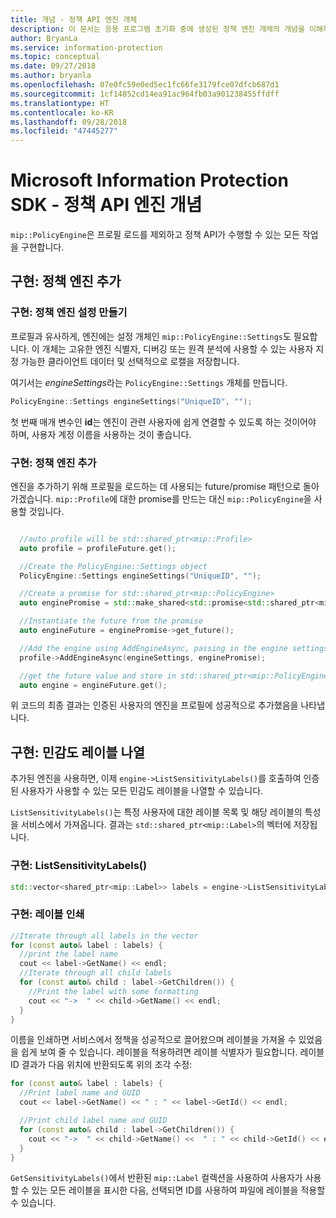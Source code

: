 ```yaml
---
title: 개념 - 정책 API 엔진 개체
description: 이 문서는 응용 프로그램 초기화 중에 생성된 정책 엔진 개체의 개념을 이해하는 데 도움이 됩니다.
author: BryanLa
ms.service: information-protection
ms.topic: conceptual
ms.date: 09/27/2018
ms.author: bryanla
ms.openlocfilehash: 07e0fc59e0ed5ec1fc66fe3179fce07dfcb687d1
ms.sourcegitcommit: 1cf14852cd14ea91ac964fb03a901238455ffdff
ms.translationtype: HT
ms.contentlocale: ko-KR
ms.lasthandoff: 09/28/2018
ms.locfileid: "47445277"
---
```

# <a name="microsoft-information-protection-sdk---policy-api-engine-concepts"></a>Microsoft Information Protection SDK - 정책 API 엔진 개념

`mip::PolicyEngine`은 프로필 로드를 제외하고 정책 API가 수행할 수 있는 모든 작업을 구현합니다. 

## <a name="implementation-add-a-policy-engine"></a>구현: 정책 엔진 추가

### <a name="implementation-create-policy-engine-settings"></a>구현: 정책 엔진 설정 만들기

프로필과 유사하게, 엔진에는 설정 개체인 `mip::PolicyEngine::Settings`도 필요합니다. 이 개체는 고유한 엔진 식별자, 디버깅 또는 원격 분석에 사용할 수 있는 사용자 지정 가능한 클라이언트 데이터 및 선택적으로 로캘을 저장합니다.

여기서는 *engineSettings*라는 `PolicyEngine::Settings` 개체를 만듭니다.

```cpp
PolicyEngine::Settings engineSettings("UniqueID", "");
```

첫 번째 매개 변수인 **id**는 엔진이 관련 사용자에 쉽게 연결할 수 있도록 하는 것이어야 하며, 사용자 계정 이름을 사용하는 것이 좋습니다.

### <a name="implementation-add-the-policy-engine"></a>구현: 정책 엔진 추가

엔진을 추가하기 위해 프로필을 로드하는 데 사용되는 future/promise 패턴으로 돌아가겠습니다. `mip::Profile`에 대한 promise를 만드는 대신 `mip::PolicyEngine`을 사용할 것입니다.

```cpp

  //auto profile will be std::shared_ptr<mip::Profile>
  auto profile = profileFuture.get();

  //Create the PolicyEngine::Settings object
  PolicyEngine::Settings engineSettings("UniqueID", "");

  //Create a promise for std::shared_ptr<mip::PolicyEngine>
  auto enginePromise = std::make_shared<std::promise<std::shared_ptr<mip::PolicyEngine>>>();

  //Instantiate the future from the promise
  auto engineFuture = enginePromise->get_future();

  //Add the engine using AddEngineAsync, passing in the engine settings and the promise
  profile->AddEngineAsync(engineSettings, enginePromise);

  //get the future value and store in std::shared_ptr<mip::PolicyEngine>
  auto engine = engineFuture.get();
```

위 코드의 최종 결과는 인증된 사용자의 엔진을 프로필에 성공적으로 추가했음을 나타냅니다.

## <a name="implementation-list-sensitivity-labels"></a>구현: 민감도 레이블 나열

추가된 엔진을 사용하면, 이제 `engine->ListSensitivityLabels()`를 호출하여 인증된 사용자가 사용할 수 있는 모든 민감도 레이블을 나열할 수 있습니다.

`ListSensitivityLabels()`는 특정 사용자에 대한 레이블 목록 및 해당 레이블의 특성을 서비스에서 가져옵니다. 결과는 `std::shared_ptr<mip::Label>`의 벡터에 저장됩니다.

### <a name="implementation-listsensitivitylabels"></a>구현: ListSensitivityLabels()

```cpp
std::vector<shared_ptr<mip::Label>> labels = engine->ListSensitivityLabels();
```

### <a name="implementation-print-the-labels"></a>구현: 레이블 인쇄

```cpp
//Iterate through all labels in the vector
for (const auto& label : labels) {
  //print the label name
  cout << label->GetName() << endl;
  //Iterate through all child labels
  for (const auto& child : label->GetChildren()) {
    //Print the label with some formatting
    cout << "->  " << child->GetName() << endl;
  }
}
```

이름을 인쇄하면 서비스에서 정책을 성공적으로 끌어왔으며 레이블을 가져올 수 있었음을 쉽게 보여 줄 수 있습니다. 레이블을 적용하려면 레이블 식별자가 필요합니다. 레이블 ID 결과가 다음 위치에 반환되도록 위의 조각 수정:

```cpp
for (const auto& label : labels) {
  //Print label name and GUID
  cout << label->GetName() << " : " << label->GetId() << endl;

  //Print child label name and GUID
  for (const auto& child : label->GetChildren()) {    
    cout << "->  " << child->GetName() <<  " : " << child->GetId() << endl;
  }
}
```

`GetSensitivityLabels()`에서 반환된 `mip::Label` 컬렉션을 사용하여 사용자가 사용할 수 있는 모든 레이블을 표시한 다음, 선택되면 ID를 사용하여 파일에 레이블을 적용할 수 있습니다.

